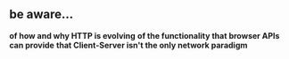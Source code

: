 ## be aware...
**of how and why HTTP is evolving**
**of the functionality that browser APIs can provide**
**that Client-Server isn't the only network paradigm**
